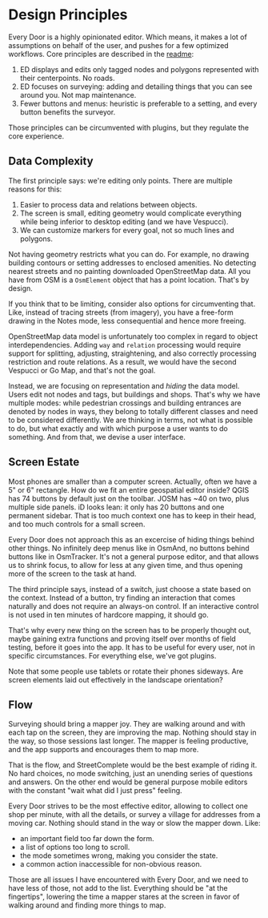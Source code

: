 # Design Principles

Every Door is a highly opinionated editor. Which means, it makes a lot of assumptions
on behalf of the user, and pushes for a few optimized workflows. Core principles are
described in the [readme](https://github.com/Zverik/every_door/blob/main/README.md#design):

1. ED displays and edits only tagged nodes and polygons represented with their centerpoints. No roads.
2. ED focuses on surveying: adding and detailing things that you can see around you. Not map maintenance.
3. Fewer buttons and menus: heuristic is preferable to a setting, and every button benefits the surveyor.

Those principles can be circumvented with plugins, but they regulate the core experience.

## Data Complexity

The first principle says: we're editing only points. There are multiple reasons for this:

1. Easier to process data and relations between objects.
2. The screen is small, editing geometry would complicate everything while being inferior to desktop editing (and we have Vespucci).
3. We can customize markers for every goal, not so much lines and polygons.

Not having geometry restricts what you can do. For example, no drawing building contours or
setting addresses to enclosed amenities. No detecting nearest streets and no painting
downloaded OpenStreetMap data. All you have from OSM is a `OsmElement` object that has
a point location. That's by design.

If you think that to be limiting, consider also options for circumventing that. Like,
instead of tracing streets (from imagery), you have a free-form drawing in the Notes mode,
less consequential and hence more freeing.

OpenStreetMap data model is unfortunately too complex in regard to object interdependencies.
Adding `way` and `relation` processing would require support for splitting, adjusting,
straightening, and also correctly processing restriction and route relations. As a result,
we would have the second Vespucci or Go Map, and that's not the goal.

Instead, we are focusing on representation and _hiding_ the data model. Users edit not nodes
and tags, but buildings and shops. That's why we have multiple modes: while pedestrian crossings
and building entrances are denoted by nodes in ways, they belong to totally different classes
and need to be considered differently. We are thinking in terms, not what is possible to do,
but what exactly and with which purpose a user wants to do something. And from that, we
devise a user interface.

## Screen Estate

Most phones are smaller than a computer screen. Actually, often we have a 5" or 6" rectangle.
How do we fit an entire geospatial editor inside? QGIS has 74 buttons by default just on the
toolbar. JOSM has ~40 on two, plus multiple side panels. iD looks lean: it only has 20 buttons
and one permanent sidebar.
That is too much context one has to keep in their head, and too much controls for a small screen.

Every Door does not approach this as an excercise of hiding things behind other things.
No infinitely deep menus like in OsmAnd, no buttons behind buttons like in OsmTracker.
It's not a general purpose editor, and that allows us to shrink focus, to allow for less
at any given time, and thus opening more of the screen to the task at hand.

The third principle says, instead of a switch, just choose a state based on the context.
Instead of a button, try finding an interaction that comes naturally and does not require
an always-on control. If an interactive control is not used in ten minutes of hardcore mapping,
it should go.

That's why every new thing on the screen has to be properly thought out, maybe gaining extra
functions and proving itself over months of field testing, before it goes into the app.
It has to be useful for every user, not in specific circumstances. For everything else,
we've got plugins.

Note that some people use tablets or rotate their phones sideways. Are screen elements
laid out effectively in the landscape orientation?

## Flow

Surveying should bring a mapper joy. They are walking around and with each tap on the screen,
they are improving the map. Nothing should stay in the way, so those sessions last
longer. The mapper is feeling productive, and the app supports and encourages them
to map more.

That is the flow, and StreetComplete would be the best example of riding it. No hard
choices, no mode switching, just an unending series of questions and answers. On the
other end would be general purpose mobile editors with the constant "wait what did I just
press" feeling.

Every Door strives to be the most effective editor, allowing to collect one shop per minute,
with all the details, or survey a village for addresses from a moving car. Nothing should
stand in the way or slow the mapper down. Like:

* an important field too far down the form.
* a list of options too long to scroll.
* the mode sometimes wrong, making you consider the state.
* a common action inaccessible for non-obvious reason.

Those are all issues I have encountered with Every Door, and we need to have less of those,
not add to the list. Everything should be "at the fingertips", lowering the time
a mapper stares at the screen in favor of walking around and finding more things to map.
